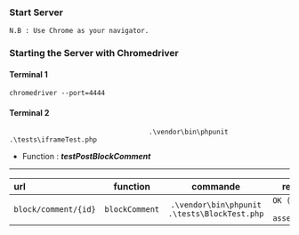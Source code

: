 ### Start Server

````N.B : Use Chrome as your navigator.````  

### Starting the Server with Chromedriver

#### Terminal 1

```` chromedriver --port=4444 ````

#### Terminal 2

````                                    .\vendor\bin\phpunit .\tests\iframeTest.php                                     ````

- Function : ***testPostBlockComment***
---

| url                             | function                | commande                                               | response                               |
| :----------------------------   | :----------------------: | :--------------------------------------------------:  | ------------------------------------:  |
| ```` block/comment/{id} ````    | ```` blockComment ````   |```` .\vendor\bin\phpunit .\tests\BlockTest.php  ````  | ```` OK (1 test, 3 assertions) ````    |

